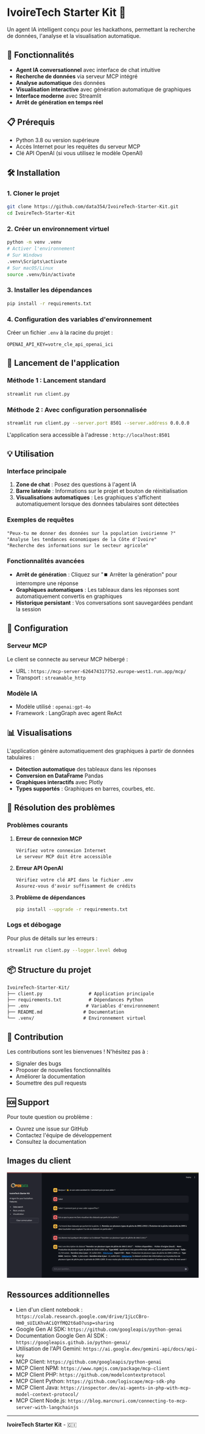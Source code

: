 # IvoireTech Starter Kit 🚀

Un agent IA intelligent conçu pour les hackathons, permettant la recherche de données, l'analyse et la visualisation automatique.

## 🌟 Fonctionnalités

- **Agent IA conversationnel** avec interface de chat intuitive
- **Recherche de données** via serveur MCP intégré
- **Analyse automatique** des données
- **Visualisation interactive** avec génération automatique de graphiques
- **Interface moderne** avec Streamlit
- **Arrêt de génération en temps réel**

## 📋 Prérequis

- Python 3.8 ou version supérieure
- Accès Internet pour les requêtes du serveur MCP
- Clé API OpenAI (si vous utilisez le modèle OpenAI)

## 🛠️ Installation

### 1. Cloner le projet

```bash
git clone https://github.com/data354/IvoireTech-Starter-Kit.git
cd IvoireTech-Starter-Kit
```

### 2. Créer un environnement virtuel

```bash
python -m venv .venv
# Activer l'environnement
# Sur Windows
.venv\Scripts\activate
# Sur macOS/Linux
source .venv/bin/activate
```

### 3. Installer les dépendances

```bash
pip install -r requirements.txt
```

### 4. Configuration des variables d'environnement

Créer un fichier `.env` à la racine du projet :

```env
OPENAI_API_KEY=votre_cle_api_openai_ici
```

## 🚀 Lancement de l'application

### Méthode 1 : Lancement standard

```bash
streamlit run client.py
```

### Méthode 2 : Avec configuration personnalisée

```bash
streamlit run client.py --server.port 8501 --server.address 0.0.0.0
```

L'application sera accessible à l'adresse : `http://localhost:8501`

## 💡 Utilisation

### Interface principale

1. **Zone de chat** : Posez des questions à l'agent IA
2. **Barre latérale** : Informations sur le projet et bouton de réinitialisation
3. **Visualisations automatiques** : Les graphiques s'affichent automatiquement lorsque des données tabulaires sont détectées

### Exemples de requêtes

```
"Peux-tu me donner des données sur la population ivoirienne ?"
"Analyse les tendances économiques de la Côte d'Ivoire"
"Recherche des informations sur le secteur agricole"
```

### Fonctionnalités avancées

- **Arrêt de génération** : Cliquez sur "⏹️ Arrêter la génération" pour interrompre une réponse
- **Graphiques automatiques** : Les tableaux dans les réponses sont automatiquement convertis en graphiques
- **Historique persistant** : Vos conversations sont sauvegardées pendant la session

## 🔧 Configuration

### Serveur MCP

Le client se connecte au serveur MCP hébergé :

- URL : `https://mcp-server-626474317752.europe-west1.run.app/mcp/`
- Transport : `streamable_http`

### Modèle IA

- Modèle utilisé : `openai:gpt-4o`
- Framework : LangGraph avec agent ReAct

## 📊 Visualisations

L'application génère automatiquement des graphiques à partir de données tabulaires :

- **Détection automatique** des tableaux dans les réponses
- **Conversion en DataFrame** Pandas
- **Graphiques interactifs** avec Plotly
- **Types supportés** : Graphiques en barres, courbes, etc.

## 🐛 Résolution des problèmes

### Problèmes courants

1. **Erreur de connexion MCP**

   ```
   Vérifiez votre connexion Internet
   Le serveur MCP doit être accessible
   ```

2. **Erreur API OpenAI**

   ```
   Vérifiez votre clé API dans le fichier .env
   Assurez-vous d'avoir suffisamment de crédits
   ```

3. **Problème de dépendances**
   ```bash
   pip install --upgrade -r requirements.txt
   ```

### Logs et débogage

Pour plus de détails sur les erreurs :

```bash
streamlit run client.py --logger.level debug
```

## 📦 Structure du projet

```
IvoireTech-Starter-Kit/
├── client.py                 # Application principale
├── requirements.txt          # Dépendances Python
├── .env                     # Variables d'environnement
├── README.md               # Documentation
└── .venv/                  # Environnement virtuel
```

## 🤝 Contribution

Les contributions sont les bienvenues ! N'hésitez pas à :

- Signaler des bugs
- Proposer de nouvelles fonctionnalités
- Améliorer la documentation
- Soumettre des pull requests

## 🆘 Support

Pour toute question ou problème :

- Ouvrez une issue sur GitHub
- Contactez l'équipe de développement
- Consultez la documentation

## Images du client
![alt text](image.png)

## Ressources additionnelles
- Lien d'un client notebook : `https://colab.research.google.com/drive/1jLcCBro-Hm0_sUILKhvACiQYfMQ2t6aO?usp=sharing`
- Google Gen AI SDK: `https://github.com/googleapis/python-genai`
- Documentation Google Gen AI SDK : `https://googleapis.github.io/python-genai/`
- Utilisation de l'API Gemini: `https://ai.google.dev/gemini-api/docs/api-key`
- MCP Client: `https://github.com/googleapis/python-genai`
- MCP Client NPM: `https://www.npmjs.com/package/mcp-client`
- MCP Client PHP: `https://github.com/modelcontextprotocol`
- MCP Client Python: `https://github.com/logiscape/mcp-sdk-php`
- MCP Client Java: `https://inspector.dev/ai-agents-in-php-with-mcp-model-context-protocol/`
- MCP Client Node.js: `https://blog.marcnuri.com/connecting-to-mcp-server-with-langchainjs`

---

**IvoireTech Starter Kit** - 🇨🇮
